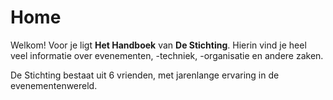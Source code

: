 # Home

Welkom! Voor je ligt **Het Handboek** van **De Stichting**. Hierin vind je heel veel
 informatie over evenementen, -techniek, -organisatie en andere zaken.

De Stichting bestaat uit 6 vrienden, met jarenlange ervaring in de
evenementenwereld.

